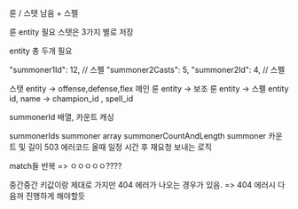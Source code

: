 룬 / 스탯 남음 + 스펠

룬 entity 필요
스탯은 3가지 별로 저장

entity 총 두개 필요

"summoner1Id": 12, // 스펠
"summoner2Casts": 5,
"summoner2Id": 4, // 스펠

스탯 entity -> offense,defense,flex
메인 룬 entity ->
보조 룬 entity ->
스펠 entity id, name -> champion_id , spell_id

summonerId 배열, 카운트 캐싱

summonerIds summoner array
summonerCountAndLength summoner 카운트 및 길이
503 에러코드 올때 일정 시간 후 재요청 보내는 로직

match들 반복 => ㅇㅇㅇㅇㅇ????

중간중간 키값이랑 제대로 가지만 404 에러가 나오는 경우가 있음. => 404 에러시 다음꺼 진행하게 해야할듯

